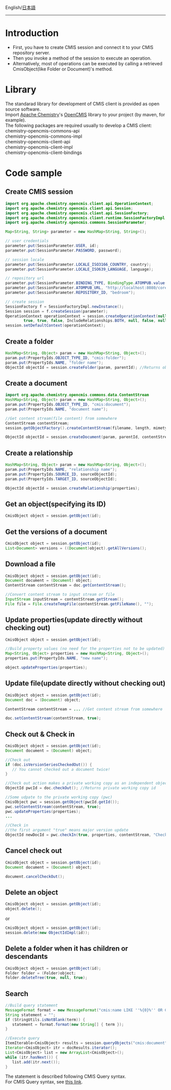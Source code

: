 English/[日本語](https://github.com/aegif/NemakiWare/wiki/%E9%96%8B%E7%99%BA:-CMIS-API%28Java%29)
***
# Introduction
- First, you have to create CMIS session and connect it to your CMIS repository server.
- Then you invoke a method of the session to execute an operation.
- Alternatively, most of operations can be executed by calling a retrieved CmisObject(like Folder or Document)'s method.

# Library
The standarad library for development of CMIS client is provided as open source software.  
Import [Apache Chemistry](http://chemistry.apache.org/)'s [OpenCMIS](http://chemistry.apache.org/java/opencmis.html) library to your project (by maven, for example).    
The following packages are required usually to develop a CMIS client:
chemistry-opencmis-commons-api  
chemistry-opencmis-commons-impl  
chemistry-opencmis-client-api  
chemistry-opencmis-client-impl  
chemistry-opencmis-client-bindings   

# Code sample
## Create CMIS session
```java
import org.apache.chemistry.opencmis.client.api.OperationContext;
import org.apache.chemistry.opencmis.client.api.Session;
import org.apache.chemistry.opencmis.client.api.SessionFactory;
import org.apache.chemistry.opencmis.client.runtime.SessionFactoryImpl;
import org.apache.chemistry.opencmis.commons.SessionParameter;

Map<String, String> parameter = new HashMap<String, String>();

// user credentials
parameter.put(SessionParameter.USER, id);
parameter.put(SessionParameter.PASSWORD, password);

// session locale
parameter.put(SessionParameter.LOCALE_ISO3166_COUNTRY, country);
parameter.put(SessionParameter.LOCALE_ISO639_LANGUAGE, language);

// repository url
parameter.put(SessionParameter.BINDING_TYPE, BindingType.ATOMPUB.value());
parameter.put(SessionParameter.ATOMPUB_URL, "http://localhost:8080/core/atom/");
parameter.put(SessionParameter.REPOSITORY_ID, "bedroom");

// create session
SessionFactory f = SessionFactoryImpl.newInstance();
Session session = f.createSession(parameter);
OperationContext operationContext = session.createOperationContext(null,
		true, true, false, IncludeRelationships.BOTH, null, false, null, true, 100);
session.setDefaultContext(operationContext);
```

## Create a folder
```java
HashMap<String, Object> param = new HashMap<String, Object>();
param.put(PropertyIds.OBJECT_TYPE_ID, "cmis:folder");
param.put(PropertyIds.NAME, "folder name");
ObjectId objectId = session.createFolder(param, parentId); //Returns object id of the created object
```

## Create a document
```java
import org.apache.chemistry.opencmis.commons.data.ContentStream
HashMap<String, Object> param = new HashMap<String, Object>();
param.put(PropertyIds.OBJECT_TYPE_ID, "cmis:document");
param.put(PropertyIds.NAME, "document name");

//Get content stream(file content) from somewhere
ContentStream contentStream;
session.getObjectFactory().createContentStream(filename, length, mimetype, fileInputStream);

ObjectId objectId = session.createDocument(param, parentId, contentStream, VersioningState.MAJOR);
```

## Create a relationship
```java
HashMap<String, Object> param = new HashMap<String, Object>();
param.put(PropertyIds.NAME, "relationship name");
param.put(PropertyIds.SOURCE_ID, sourceObjectId);
param.put(PropertyIds.TARGET_ID, sourceObjectId);

ObjectId objectId = session.createRelationship(properties);
```

## Get an object(specifying its ID)
```java
CmisObject object = session.getObject(id);
```

## Get the versions of a document
```java
CmisObject object = session.getObject(id);
List<Document> versions = ((Document)object).getAllVersions();
```

## Download a file
```java
CmisObject object = session.getObject(id);
Document document = (Document) object;
ContentStream contentStream = doc.getContentStream();

//Convert content stream to input stream or file
InputStream inputStream = contentStream.getStream();
File file = File.createTempFile(contentStream.getFileName(), "");
```

## Update properties(update directly without checking out)
```java
CmisObject object = session.getObject(id);

//Build property values (no need for the properties not to be updated)
Map<String, Object> properties = new HashMap<String, Object>();
properties.put(PropertyIds.NAME, "new name");

object.updateProperties(properties);
```

## Update file(update directly without checking out)
```java
CmisObject object = session.getObject(id);
Document doc = (Document) object;

ContentStream contentStream = ... //Get content stream from somewhere

doc.setContentStream(contentStream, true);
```

## Check out & Check in
```java
CmisObject object = session.getObject(id);
Document document = (Document) object;

//Check out
if (doc.isVersionSeriesCheckedOut()) {
   // You cannot checked out a document twice!
}

//Check out action makes a private working copy as an independent object
ObjectId pwcId = doc.checkOut(); //Returns private working copy id

//Some udpate to the private working copy (pwc)
CmisObject pwc = session.getObject(pwcId.getId());
pwc.setContentStream(contentStream, true);
pwc.updateProperties(properties);
...

//Check in
//the first argument "true" means major version update
ObjectId newDocId = pwc.checkIn(true, properties, contentStream, "Check in comment");
```

## Cancel check out
```java
CmisObject object = session.getObject(id);
Document document = (Document) object;

document.cancelCheckOut();
```

## Delete an object
```java
CmisObject object = session.getObject(id);
object.delete();
```
or
```java
CmisObject object = session.getObject(id);
session.delete(new ObjectIdImpl(id));
```

## Delete a folder when it has children or descendants
```java
CmisObject object = session.getObject(id);
Folder folder = (Folder)object;
folder.deleteTree(true, null, true);
```

## Search
```java
//Build query statement
MessageFormat format = new MessageFormat("cmis:name LIKE ''%{0}%'' OR CONTAINS(''{0}'')");
String statement = "";
if (StringUtils.isNotBlank(term)) {
   statement = format.format(new String[] { term });
}

//Execute query
ItemIterable<CmisObject> results = session.queryObjects("cmis:document", statement, false, session.getDefaultContext());
Iterator<CmisObject> itr = docResults.iterator();
List<CmisObject> list = new ArrayList<CmisObject>();
while (itr.hasNext()) {
   list.add(itr.next());
}
```

The statement is described following CMIS Query syntax.  
For CMIS Query syntax, see [this link](https://github.com/aegif/NemakiWare/wiki/CMIS-Query-%E3%81%AE%E5%88%A9%E7%94%A8).  